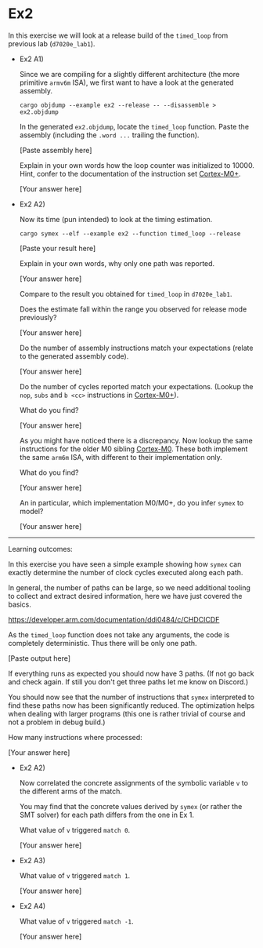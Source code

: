
# Ex2

In this exercise we will look at a release build of the `timed_loop` from previous lab (`d7020e_lab1`). 

- Ex2 A1)

  Since we are compiling for a slightly different architecture (the more primitive `armv6m` ISA), we first want to have a look at the generated assembly.

  ```shell
  cargo objdump --example ex2 --release -- --disassemble > ex2.objdump
  ```

  In the generated `ex2.objdump`, locate the `timed_loop` function. Paste the assembly (including the `.word ...` trailing the function).

  [Paste assembly here]

  Explain in your own words how the loop counter was initialized to 10000. Hint, confer to the documentation of the instruction set [Cortex-M0+](https://developer.arm.com/documentation/ddi0484/c/CHDCICDF).

  [Your answer here]

- Ex2 A2)
  
  Now its time (pun intended) to look at the timing estimation.

  ```shell
  cargo symex --elf --example ex2 --function timed_loop --release
  ```

  [Paste your result here]

  Explain in your own words, why only one path was reported.

  [Your answer here]
  
  Compare to the result you obtained for `timed_loop` in `d7020e_lab1`. 

  Does the estimate fall within the range you observed for release mode previously?

  [Your answer here]

  Do the number of assembly instructions match your expectations (relate to the generated assembly code).

  [Your answer here]

  Do the number of cycles reported match your expectations. (Lookup the `nop`, `subs` and `b <cc>` instructions in [Cortex-M0+](https://developer.arm.com/documentation/ddi0484/c/CHDCICDF)).

  What do you find?

  [Your answer here]

  As you might have noticed there is a discrepancy. Now lookup the same instructions for the older M0 sibling [Cortex-M0](https://developer.arm.com/documentation/ddi0432/c/programmers-model/instruction-set-summary). These both implement the same `arm6m` ISA, with different to their implementation only.

  What do you find?

  [Your answer here]

  An in particular, which implementation M0/M0+, do you infer `symex` to model?

  [Your answer here]

---

Learning outcomes:

In this exercise you have seen a simple example showing how `symex` can exactly determine the number of clock cycles executed along each path.

In general, the number of paths can be large, so we need additional tooling to collect and extract desired information, here we have just covered the basics.





  

  https://developer.arm.com/documentation/ddi0484/c/CHDCICDF

As the `timed_loop` function does not take any arguments, the code is completely deterministic. Thus there will be only one path.
  
  [Paste output here]

  If everything runs as expected you should now have 3 paths. (If not go back and check again. If still you don't get three paths let me know on Discord.)

  You should now see that the number of instructions that `symex` interpreted to find these paths now has been significantly reduced. The optimization helps when dealing with larger programs (this one is rather trivial of course and not a problem in debug build.)

  How many instructions where processed:

  [Your answer here]

- Ex2 A2)

  Now correlated the concrete assignments of the symbolic variable `v` to the different arms of the match.

  You may find that the concrete values derived by `symex` (or rather the SMT solver) for each path differs from the one in Ex 1.

  What value of `v` triggered `match 0`.

  [Your answer here] 

- Ex2 A3)
  
  What value of `v` triggered `match 1`.

  [Your answer here] 

- Ex2 A4)
  
  What value of `v` triggered `match -1`.

  [Your answer here] 

